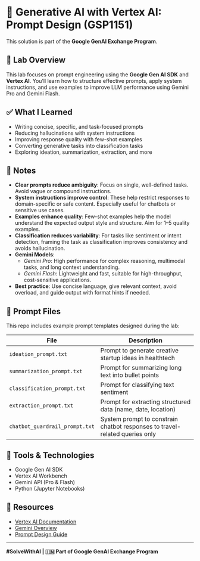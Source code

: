 # 🧠 Generative AI with Vertex AI: Prompt Design (GSP1151)

This solution is part of the **Google GenAI Exchange Program**.

## 📌 Lab Overview

This lab focuses on prompt engineering using the **Google Gen AI SDK** and **Vertex AI**. You’ll learn how to structure effective prompts, apply system instructions, and use examples to improve LLM performance using Gemini Pro and Gemini Flash.

## ✅ What I Learned

- Writing concise, specific, and task-focused prompts  
- Reducing hallucinations with system instructions  
- Improving response quality with few-shot examples  
- Converting generative tasks into classification tasks  
- Exploring ideation, summarization, extraction, and more

## 📝 Notes

- **Clear prompts reduce ambiguity**: Focus on single, well-defined tasks. Avoid vague or compound instructions.  
- **System instructions improve control**: These help restrict responses to domain-specific or safe content. Especially useful for chatbots or sensitive use cases.  
- **Examples enhance quality**: Few-shot examples help the model understand the expected output style and structure. Aim for 1–5 quality examples.  
- **Classification reduces variability**: For tasks like sentiment or intent detection, framing the task as classification improves consistency and avoids hallucination.  
- **Gemini Models**:  
  - *Gemini Pro*: High performance for complex reasoning, multimodal tasks, and long context understanding.  
  - *Gemini Flash*: Lightweight and fast, suitable for high-throughput, cost-sensitive applications.  
- **Best practice**: Use concise language, give relevant context, avoid overload, and guide output with format hints if needed.

## 📂 Prompt Files

This repo includes example prompt templates designed during the lab:

| File | Description |
|------|-------------|
| `ideation_prompt.txt` | Prompt to generate creative startup ideas in healthtech |
| `summarization_prompt.txt` | Prompt for summarizing long text into bullet points |
| `classification_prompt.txt` | Prompt for classifying text sentiment |
| `extraction_prompt.txt` | Prompt for extracting structured data (name, date, location) |
| `chatbot_guardrail_prompt.txt` | System prompt to constrain chatbot responses to travel-related queries only |

## 🧪 Tools & Technologies

- Google Gen AI SDK  
- Vertex AI Workbench  
- Gemini API (Pro & Flash)  
- Python (Jupyter Notebooks)

## 🔗 Resources

- [Vertex AI Documentation](https://cloud.google.com/vertex-ai/docs/generative-ai)
- [Gemini Overview](https://deepmind.google/technologies/gemini)
- [Prompt Design Guide](https://cloud.google.com/vertex-ai/docs/generative-ai/prompt-design)

---

**#SolveWithAI | 🇮🇳 Part of Google GenAI Exchange Program**
